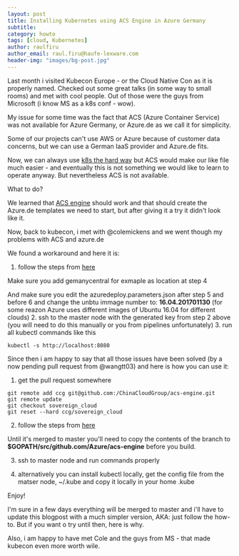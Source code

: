 ```yaml
---
layout: post
title: Installing Kubernetes using ACS Engine in Azure Germany
subtitle:
category: howto
tags: [cloud, Kubernetes]
author: raulfiru
author_email: raul.firu@haufe-lexware.com
header-img: "images/bg-post.jpg"
---
```

Last month i visited Kubecon Europe - or the Cloud Native Con as it is properly named. Checked out some great talks (in some way to small rooms) and met with cool people. Out of those were the guys from Microsoft (i know MS as a k8s conf - wow).

My issue for some time was the fact that ACS (Azure Container Service) was not available for Azure Germany, or Azure.de as we call it for simplicity.

Some of our projects can't use AWS or Azure because of customer data concerns, but we can use a German IaaS provider and Azure.de fits.

Now, we can always use [k8s the hard way](https://github.com/kelseyhightower/kubernetes-the-hard-way) but ACS would make our like file much easier - and eventually this is not something we would like to learn to operate anyway. But nevertheless ACS is not available.

What to do?

We learned that [ACS engine](https://github.com/Azure/acs-engine) should work and that should create the Azure.de templates we need to start, but after giving it a try it didn't look like it.

Now, back to kubecon, i met with @colemickens and we went though my problems with ACS and azure.de

We found a workaround and here it is:

1. follow the steps from [here](https://github.com/Azure/acs-engine/blob/master/docs/kubernetes.md)

Make sure you add gemanycentral for exmaple as location at step 4

And make sure you edit the azuredeploy.parameters.json after step 5 and before 6 and change the unbtu immage number to: **16.04.201701130** (for some reazon Azure uses different images of Ubuntu 16.04 for different clouds)
2. ssh to the master node with the generated key from step 2 above (you will need to do this manually or you from pipelines unfortunately)
3. run all kubectl commands like this

```
kubectl -s http://localhost:8080
```

Since then i am happy to say that all those issues have been solved (by a now pending pull request from @wangtt03) and here is how you can use it:

1. get the pull request somewhere
```
git remote add ccg git@github.com:/ChinaCloudGroup/acs-engine.git
git remote update
git checkout sovereign_cloud
git reset --hard ccg/sovereign_cloud
```
2. follow the steps from [here](https://github.com/Azure/acs-engine/blob/master/docs/kubernetes.md)

Until it's merged to master you'll need to copy the contents of the branch to **$GOPATH/src/github.com/Azure/acs-engine** before you build.

3. ssh to master node and run commands properly

4. alternatively you can install kubectl locally, get the config file from the matser node, ~/.kube and copy it locally in your home .kube

Enjoy!

I'm sure in a few days everything will be merged to master and i'll have to update this blogpost with a much simpler version, AKA: just follow the how-to. But if you want o try until then, here is why.

Also, i am happy to have met Cole and the guys from MS - that made kubecon even more worth wile.
